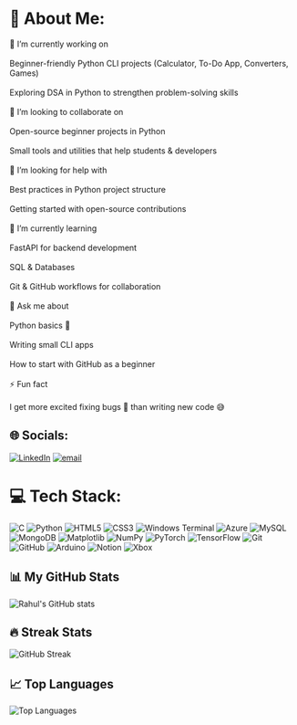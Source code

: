 # 💫 About Me:
🔭 I’m currently working on<br><br>Beginner-friendly Python CLI projects (Calculator, To-Do App, Converters, Games)<br><br>Exploring DSA in Python to strengthen problem-solving skills<br><br>👯 I’m looking to collaborate on<br><br>Open-source beginner projects in Python<br><br>Small tools and utilities that help students & developers<br><br>🤝 I’m looking for help with<br><br>Best practices in Python project structure<br><br>Getting started with open-source contributions<br><br>🌱 I’m currently learning<br><br>FastAPI for backend development<br><br>SQL & Databases<br><br>Git & GitHub workflows for collaboration<br><br>💬 Ask me about<br><br>Python basics 🐍<br><br>Writing small CLI apps<br><br>How to start with GitHub as a beginner<br><br>⚡ Fun fact<br><br>I get more excited fixing bugs 🐛 than writing new code 😅


## 🌐 Socials:
[![LinkedIn](https://img.shields.io/badge/LinkedIn-%230077B5.svg?logo=linkedin&logoColor=white)](https://linkedin.com/in/https://www.linkedin.com/in/rahul-u-507b57286?) [![email](https://img.shields.io/badge/Email-D14836?logo=gmail&logoColor=white)](mailto:rahulpoojari120@gmail.com) 

# 💻 Tech Stack:
![C](https://img.shields.io/badge/c-%2300599C.svg?style=plastic&logo=c&logoColor=white) ![Python](https://img.shields.io/badge/python-3670A0?style=plastic&logo=python&logoColor=ffdd54) ![HTML5](https://img.shields.io/badge/html5-%23E34F26.svg?style=plastic&logo=html5&logoColor=white) ![CSS3](https://img.shields.io/badge/css3-%231572B6.svg?style=plastic&logo=css3&logoColor=white) ![Windows Terminal](https://img.shields.io/badge/Windows%20Terminal-%234D4D4D.svg?style=plastic&logo=windows-terminal&logoColor=white) ![Azure](https://img.shields.io/badge/azure-%230072C6.svg?style=plastic&logo=microsoftazure&logoColor=white) ![MySQL](https://img.shields.io/badge/mysql-4479A1.svg?style=plastic&logo=mysql&logoColor=white) ![MongoDB](https://img.shields.io/badge/MongoDB-%234ea94b.svg?style=plastic&logo=mongodb&logoColor=white) ![Matplotlib](https://img.shields.io/badge/Matplotlib-%23ffffff.svg?style=plastic&logo=Matplotlib&logoColor=black) ![NumPy](https://img.shields.io/badge/numpy-%23013243.svg?style=plastic&logo=numpy&logoColor=white) ![PyTorch](https://img.shields.io/badge/PyTorch-%23EE4C2C.svg?style=plastic&logo=PyTorch&logoColor=white) ![TensorFlow](https://img.shields.io/badge/TensorFlow-%23FF6F00.svg?style=plastic&logo=TensorFlow&logoColor=white) ![Git](https://img.shields.io/badge/git-%23F05033.svg?style=plastic&logo=git&logoColor=white) ![GitHub](https://img.shields.io/badge/github-%23121011.svg?style=plastic&logo=github&logoColor=white) ![Arduino](https://img.shields.io/badge/-Arduino-00979D?style=plastic&logo=Arduino&logoColor=white) ![Notion](https://img.shields.io/badge/Notion-%23000000.svg?style=plastic&logo=notion&logoColor=white) ![Xbox](https://img.shields.io/badge/xbox-%23107C10.svg?style=plastic&logo=xbox&logoColor=white)
## 📊 My GitHub Stats  
![Rahul's GitHub stats](https://github-readme-stats.vercel.app/api?username=yourahul&show_icons=true&theme=tokyonight)

## 🔥 Streak Stats  
![GitHub Streak](https://github-readme-streak-stats.herokuapp.com/?user=yourahul&theme=tokyonight)

## 📈 Top Languages  
![Top Languages](https://github-readme-stats.vercel.app/api/top-langs/?username=yourahul&layout=compact&theme=tokyonight)


<!-- Proudly created with GPRM ( https://gprm.itsvg.in ) -->
